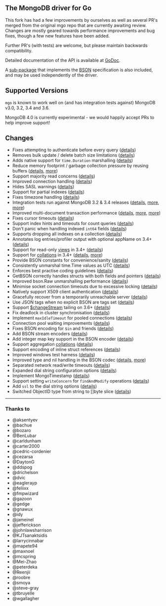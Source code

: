 The MongoDB driver for Go
-------------------------

This fork has had a few improvements by ourselves as well as several PR's merged from the original mgo repo that are currently awaiting review.
Changes are mostly geared towards performance improvements and bug fixes, though a few new features have been added.

Further PR's (with tests) are welcome, but please maintain backwards compatibility.

Detailed documentation of the API is available at
[GoDoc](https://godoc.org/github.com/BHRTech/mgo).

A [sub-package](https://godoc.org/github.com/BHRTech/mgo/bson) that implements the [BSON](http://bsonspec.org) specification is also included, and may be used independently of the driver.

## Supported Versions

`mgo` is known to work well on (and has integration tests against) MongoDB v3.0, 3.2, 3.4 and 3.6. 

MongoDB 4.0 is currently experimental - we would happily accept PRs to help improve support!

## Changes
* Fixes attempting to authenticate before every query ([details](https://github.com/go-mgo/mgo/issues/254))
* Removes bulk update / delete batch size limitations ([details](https://github.com/go-mgo/mgo/issues/288))
* Adds native support for `time.Duration` marshalling ([details](https://github.com/go-mgo/mgo/pull/373))
* Reduce memory footprint / garbage collection pressure by reusing buffers ([details](https://github.com/go-mgo/mgo/pull/229), [more](https://github.com/BHRTech/mgo/pull/56))
* Support majority read concerns ([details](https://github.com/BHRTech/mgo/pull/2))
* Improved connection handling ([details](https://github.com/BHRTech/mgo/pull/5))
* Hides SASL warnings ([details](https://github.com/BHRTech/mgo/pull/7))
* Support for partial indexes ([details](https://github.com/domodwyer/mgo/commit/5efe8eccb028238d93c222828cae4806aeae9f51))
* Fixes timezone handling ([details](https://github.com/go-mgo/mgo/pull/464))
* Integration tests run against MongoDB 3.2 & 3.4 releases ([details](https://github.com/BHRTech/mgo/pull/4), [more](https://github.com/BHRTech/mgo/pull/24), [more](https://github.com/BHRTech/mgo/pull/35))
* Improved multi-document transaction performance ([details](https://github.com/BHRTech/mgo/pull/10), [more](https://github.com/BHRTech/mgo/pull/11), [more](https://github.com/BHRTech/mgo/pull/16))
* Fixes cursor timeouts ([details](https://jira.mongodb.org/browse/SERVER-24899))
* Support index hints and timeouts for count queries ([details](https://github.com/BHRTech/mgo/pull/17))
* Don't panic when handling indexed `int64` fields ([details](https://github.com/go-mgo/mgo/issues/475))
* Supports dropping all indexes on a collection ([details](https://github.com/BHRTech/mgo/pull/25))
* Annotates log entries/profiler output with optional appName on 3.4+ ([details](https://github.com/BHRTech/mgo/pull/28))
* Support for read-only [views](https://docs.mongodb.com/manual/core/views/) in 3.4+ ([details](https://github.com/BHRTech/mgo/pull/33))
* Support for [collations](https://docs.mongodb.com/manual/reference/collation/) in 3.4+ ([details](https://github.com/BHRTech/mgo/pull/37), [more](https://github.com/BHRTech/mgo/pull/166))
* Provide BSON constants for convenience/sanity ([details](https://github.com/BHRTech/mgo/pull/41))
* Consistently unmarshal time.Time values as UTC ([details](https://github.com/BHRTech/mgo/pull/42))
* Enforces best practise coding guidelines ([details](https://github.com/BHRTech/mgo/pull/44))
* GetBSON correctly handles structs with both fields and pointers ([details](https://github.com/BHRTech/mgo/pull/40))
* Improved bson.Raw unmarshalling performance ([details](https://github.com/BHRTech/mgo/pull/49))
* Minimise socket connection timeouts due to excessive locking ([details](https://github.com/BHRTech/mgo/pull/52))
* Natively support X509 client authentication ([details](https://github.com/BHRTech/mgo/pull/55))
* Gracefully recover from a temporarily unreachable server ([details](https://github.com/BHRTech/mgo/pull/69))
* Use JSON tags when no explicit BSON are tags set ([details](https://github.com/BHRTech/mgo/pull/91))
* Support [$changeStream](https://docs.mongodb.com/manual/changeStreams/) tailing on 3.6+ ([details](https://github.com/BHRTech/mgo/pull/97))
* Fix deadlock in cluster synchronisation ([details](https://github.com/BHRTech/mgo/issues/120))
* Implement `maxIdleTimeout` for pooled connections ([details](https://github.com/BHRTech/mgo/pull/116))
* Connection pool waiting improvements ([details](https://github.com/BHRTech/mgo/pull/115))
* Fixes BSON encoding for `$in` and friends ([details](https://github.com/BHRTech/mgo/pull/128))
* Add BSON stream encoders ([details](https://github.com/BHRTech/mgo/pull/127))
* Add integer map key support in the BSON encoder ([details](https://github.com/BHRTech/mgo/pull/140)) 
* Support aggregation [collations](https://docs.mongodb.com/manual/reference/collation/) ([details](https://github.com/BHRTech/mgo/pull/144))
* Support encoding of inline struct references ([details](https://github.com/BHRTech/mgo/pull/146))
* Improved windows test harness ([details](https://github.com/BHRTech/mgo/pull/158))
* Improved type and nil handling in the BSON codec ([details](https://github.com/BHRTech/mgo/pull/147/files), [more](https://github.com/BHRTech/mgo/pull/181))
* Separated network read/write timeouts ([details](https://github.com/BHRTech/mgo/pull/161))
* Expanded dial string configuration options ([details](https://github.com/BHRTech/mgo/pull/162))
* Implement MongoTimestamp ([details](https://github.com/BHRTech/mgo/pull/171))
* Support setting `writeConcern` for `findAndModify` operations ([details](https://github.com/BHRTech/mgo/pull/185))
* Add `ssl` to the dial string options ([details](https://github.com/BHRTech/mgo/pull/184))
* Switched ObjectID type from string to []byte slice ([details]())


---

### Thanks to
* @aksentyev
* @bachue
* @bozaro
* @BenLubar
* @carldunham
* @carter2000
* @cedric-cordenier
* @cezarsa
* @DaytonG
* @ddspog
* @drichelson
* @dvic
* @eaglerayp
* @feliixx
* @fmpwizard
* @gazoon
* @gedge
* @gnawux
* @idy
* @jameinel
* @jefferickson
* @johnlawsharrison
* @KJTsanaktsidis
* @larrycinnabar
* @mapete94
* @maxnoel
* @mcspring
* @Mei-Zhao
* @peterdeka
* @Reenjii
* @roobre
* @smoya
* @steve-gray
* @tbruyelle
* @wgallagher
